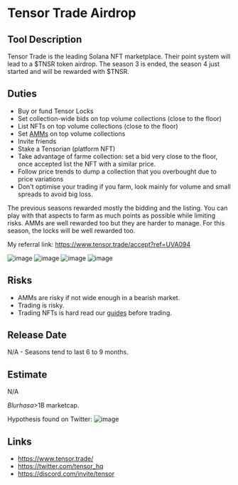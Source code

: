 # Tensor Trade Airdrop

## Tool Description

Tensor Trade is the leading Solana NFT marketplace. Their point system will lead
to a $TNSR token airdrop. The season 3 is ended, the season 4 just started and will
be rewarded with $TNSR.

## Duties

* Buy or fund Tensor Locks
* Set collection-wide bids on top volume collections (close to the floor)
* List NFTs on top volume collections (close to the floor)
* Set [AMMs](https://thewise.trade/amm-trading-guide) on top volume collections
* Invite friends
* Stake a Tensorian (platform NFT)
* Take advantage of farme collection: set a bid very close to the floor, once accepted
  list the NFT with a similar price.
* Follow price trends to dump a collection that you overbought due to price variations
* Don't optimise your trading if you farm, look mainly for volume and small spreads to avoid big loss. 

The previous seasons rewarded mostly the bidding and the listing. 
You can play with that aspects to farm as much points as possible while
limiting risks. AMMs are well rewarded too but they are harder to manage. 
For this season, the locks will be well rewarded too.

My referral link: https://www.tensor.trade/accept?ref=UVA094


![image](https://github.com/defilogist/awesome-solana-airdrops/assets/104030280/72695c0a-35fd-4442-95a9-caad97d34017)
![image](https://github.com/defilogist/awesome-solana-airdrops/assets/104030280/0f148c1d-df54-445f-a085-0bfec8ca276e)
![image](https://github.com/defilogist/awesome-solana-airdrops/assets/104030280/773cdb78-9c3c-44a6-9795-4cae10d0d216)
![image](https://github.com/defilogist/awesome-solana-airdrops/assets/104030280/850c4330-275e-45a5-997d-f62fc9874058)

## Risks

* AMMs are risky if not wide enough in a bearish market.
* Trading is risky.
* Trading NFTs is hard read our [guides](https://thewise.trade/) before trading.

## Release Date

N/A - Seasons tend to last 6 to 9 months.

## Estimate

N/A

$Blur has a >$1B marketcap.

Hypothesis found on Twitter:
![image](https://github.com/defilogist/awesome-solana-airdrops/assets/104030280/efa39e81-7188-4b61-aa7a-f21bff7af808)

## Links

* https://www.tensor.trade/
* https://twitter.com/tensor_hq
* https://discord.com/invite/tensor

